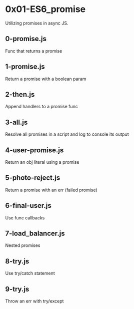 # 0x01-ES6_promise
Utilizing promises in async JS.

## 0-promise.js
Func that returns a promise

## 1-promise.js
Return a promise with a boolean param

## 2-then.js
Append handlers to a promise func

## 3-all.js
Resolve all promises in a script and log to console its output

## 4-user-promise.js
Return an obj literal using a promise

## 5-photo-reject.js
Return a promise with an err (failed promise)

## 6-final-user.js
Use func callbacks

## 7-load_balancer.js
Nested promises

## 8-try.js
Use try/catch statement

## 9-try.js
Throw an err with try/except